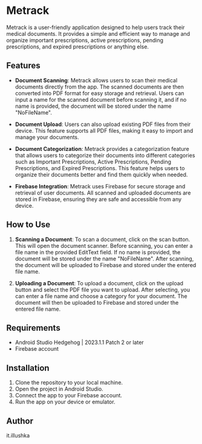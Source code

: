 # Metrack

Metrack is a user-friendly application designed to help users track their medical documents. It provides a simple and efficient way to manage and organize important prescriptions, active prescriptions, pending prescriptions, and expired prescriptions or anything else.

## Features

- **Document Scanning**: Metrack allows users to scan their medical documents directly from the app. The scanned documents are then converted into PDF format for easy storage and retrieval. Users can input a name for the scanned document before scanning it, and if no name is provided, the document will be stored under the name "NoFileName".

- **Document Upload**: Users can also upload existing PDF files from their device. This feature supports all PDF files, making it easy to import and manage your documents.

- **Document Categorization**: Metrack provides a categorization feature that allows users to categorize their documents into different categories such as Important Prescriptions, Active Prescriptions, Pending Prescriptions, and Expired Prescriptions. This feature helps users to organize their documents better and find them quickly when needed.

- **Firebase Integration**: Metrack uses Firebase for secure storage and retrieval of user documents. All scanned and uploaded documents are stored in Firebase, ensuring they are safe and accessible from any device.

## How to Use

1. **Scanning a Document**: To scan a document, click on the scan button. This will open the document scanner. Before scanning, you can enter a file name in the provided EditText field. If no name is provided, the document will be stored under the name "NoFileName". After scanning, the document will be uploaded to Firebase and stored under the entered file name.

2. **Uploading a Document**: To upload a document, click on the upload button and select the PDF file you want to upload. After selecting, you can enter a file name and choose a category for your document. The document will then be uploaded to Firebase and stored under the entered file name.

## Requirements

- Android Studio Hedgehog | 2023.1.1 Patch 2 or later
- Firebase account

## Installation

1. Clone the repository to your local machine.
2. Open the project in Android Studio.
3. Connect the app to your Firebase account.
4. Run the app on your device or emulator.

## Author

it.illushka